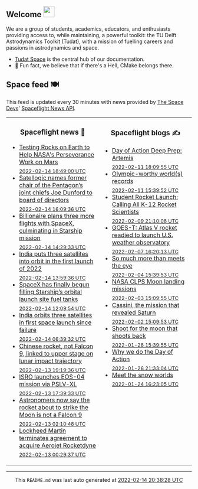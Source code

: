 ## Welcome <img src="https://raw.githubusercontent.com/MartinHeinz/MartinHeinz/master/wave.gif" width="30px">

We are a group of students, academics, educators, and enthusiasts providing access to, while maintaining, a powerful toolkit: the TU Delft Astrodynamics Toolkit (Tudat), with a mission of fuelling careers and passions in astrodynamics and space.
- [Tudat Space](https://tudat-space.readthedocs.io/en/latest/) is the central hub of our documentation.
- 🍿 Fun fact, we believe that if there's a Hell, CMake belongs there.

## Space feed 🍽️
This feed is updated every 30 minutes with news provided by
[The Space Devs](https://thespacedevs.com/)'
[Spaceflight News API](https://thespacedevs.com/snapi).

<table>
<tr>
<td width="50%" valign="top">

<h3 align="center"> Spaceflight news 📅 </h3>

<!-- spaceflight news starts -->
* [Testing Rocks on Earth to Help NASA's Perseverance Work on Mars](https://mars.nasa.gov/news/9129/) <br/> <sub><a href="https://www.timeanddate.com/worldclock/fixedtime.html?iso=20220214T184900">2022-02-14 18:49:00 UTC</a></sub>
* [Satellogic names former chair of the Pentagon’s joint chiefs Joe Dunford to board of directors](https://spacenews.com/satellogic-names-former-chair-of-the-pentagons-joint-chiefs-joe-dunford-to-board-of-directors/) <br/> <sub><a href="https://www.timeanddate.com/worldclock/fixedtime.html?iso=20220214T160936">2022-02-14 16:09:36 UTC</a></sub>
* [Billionaire plans three more flights with SpaceX, culminating in Starship mission](https://spaceflightnow.com/2022/02/14/billionaire-plans-three-more-flights-with-spacex-culminating-in-starship-mission/) <br/> <sub><a href="https://www.timeanddate.com/worldclock/fixedtime.html?iso=20220214T142933">2022-02-14 14:29:33 UTC</a></sub>
* [India puts three satellites into orbit in the first launch of 2022](https://spacenews.com/india-puts-three-satellites-into-orbit-in-the-first-launch-of-2022/) <br/> <sub><a href="https://www.timeanddate.com/worldclock/fixedtime.html?iso=20220214T135936">2022-02-14 13:59:36 UTC</a></sub>
* [SpaceX has finally begun filling Starship’s orbital launch site fuel tanks](https://www.teslarati.com/spacex-begins-filling-starbase-launch-site-fuel-tanks/) <br/> <sub><a href="https://www.timeanddate.com/worldclock/fixedtime.html?iso=20220214T120954">2022-02-14 12:09:54 UTC</a></sub>
* [India orbits three satellites in first space launch since failure](https://spaceflightnow.com/2022/02/14/india-orbits-three-satellites-in-first-space-launch-since-failure/) <br/> <sub><a href="https://www.timeanddate.com/worldclock/fixedtime.html?iso=20220214T063932">2022-02-14 06:39:32 UTC</a></sub>
* [Chinese rocket, not Falcon 9, linked to upper stage on lunar impact trajectory](https://spacenews.com/chinese-rocket-not-falcon-9-linked-to-upper-stage-on-lunar-impact-trajectory/) <br/> <sub><a href="https://www.timeanddate.com/worldclock/fixedtime.html?iso=20220213T191936">2022-02-13 19:19:36 UTC</a></sub>
* [ISRO launches EOS-04 mission via PSLV-XL](https://www.nasaspaceflight.com/2022/02/isro-eos-04-launch/) <br/> <sub><a href="https://www.timeanddate.com/worldclock/fixedtime.html?iso=20220213T173933">2022-02-13 17:39:33 UTC</a></sub>
* [Astronomers now say the rocket about to strike the Moon is not a Falcon 9](https://arstechnica.com/science/2022/02/actually-a-falcon-9-rocket-is-not-going-to-hit-the-moon/) <br/> <sub><a href="https://www.timeanddate.com/worldclock/fixedtime.html?iso=20220213T021048">2022-02-13 02:10:48 UTC</a></sub>
* [Lockheed Martin terminates agreement to acquire Aerojet Rocketdyne](https://spacenews.com/lockheed-martin-terminates-agreement-to-acquire-aerojet-rocketdyne/) <br/> <sub><a href="https://www.timeanddate.com/worldclock/fixedtime.html?iso=20220213T002937">2022-02-13 00:29:37 UTC</a></sub>

<!-- spaceflight news ends -->

</td>

<td width="50%" valign="top">

<h3 align="center"> Spaceflight blogs ✍️ </h3>

<!-- spaceflight blogs starts -->
* [Day of Action Deep Prep: Artemis](https://www.planetary.org/advocacy/day-of-action-deep-prep-artemis) <br/> <sub><a href="https://www.timeanddate.com/worldclock/fixedtime.html?iso=20220211T180955">2022-02-11 18:09:55 UTC</a></sub>
* [Olympic-worthy world(s) records](https://www.planetary.org/the-downlink/olympic-worthy-worlds-records) <br/> <sub><a href="https://www.timeanddate.com/worldclock/fixedtime.html?iso=20220211T153952">2022-02-11 15:39:52 UTC</a></sub>
* [Student Rocket Launch: Calling All K-12 Rocket Scientists](https://blog.ulalaunch.com/blog/student-rocket-launch-calling-all-k-12-rocket-scientists) <br/> <sub><a href="https://www.timeanddate.com/worldclock/fixedtime.html?iso=20220209T211008">2022-02-09 21:10:08 UTC</a></sub>
* [GOES-T: Atlas V rocket readied to launch U.S. weather observatory](https://blog.ulalaunch.com/blog/goes-t-atlas-v-rocket-readied-to-launch-u.s.-weather-observatory-1) <br/> <sub><a href="https://www.timeanddate.com/worldclock/fixedtime.html?iso=20220207T162013">2022-02-07 16:20:13 UTC</a></sub>
* [So much more than meets the eye](https://www.planetary.org/the-downlink/so-much-more-than-meets-the-eye) <br/> <sub><a href="https://www.timeanddate.com/worldclock/fixedtime.html?iso=20220204T153953">2022-02-04 15:39:53 UTC</a></sub>
* [NASA CLPS Moon landing missions](https://www.planetary.org/space-missions/clps) <br/> <sub><a href="https://www.timeanddate.com/worldclock/fixedtime.html?iso=20220203T150955">2022-02-03 15:09:55 UTC</a></sub>
* [Cassini, the mission that revealed Saturn](https://www.planetary.org/space-missions/cassini) <br/> <sub><a href="https://www.timeanddate.com/worldclock/fixedtime.html?iso=20220202T150953">2022-02-02 15:09:53 UTC</a></sub>
* [Shoot for the moon that shoots back](https://www.planetary.org/the-downlink/shoot-for-the-moon-that-shoots-back) <br/> <sub><a href="https://www.timeanddate.com/worldclock/fixedtime.html?iso=20220128T153955">2022-01-28 15:39:55 UTC</a></sub>
* [Why we do the Day of Action](https://www.planetary.org/articles/why-we-do-the-day-of-action) <br/> <sub><a href="https://www.timeanddate.com/worldclock/fixedtime.html?iso=20220126T213304">2022-01-26 21:33:04 UTC</a></sub>
* [Meet the snow worlds](https://www.planetary.org/articles/snow-worlds) <br/> <sub><a href="https://www.timeanddate.com/worldclock/fixedtime.html?iso=20220124T162305">2022-01-24 16:23:05 UTC</a></sub>

<!-- spaceflight blogs ends -->

</td>

</tr>

</table>


<hr>
  <div align="center">
  This <code>README.md</code> was last auto generated at <a href="https://www.timeanddate.com/worldclock/fixedtime.html?iso=20220214T203828">2022-02-14 20:38:28 UTC</a>
  <br>
  <!-- <a href="https://medium.com/@g.h.garrett" target="_blank">Learn to add space launches to your profile here!</a> -->
</div>